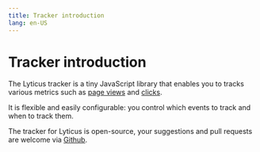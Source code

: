 ```yaml
---
title: Tracker introduction
lang: en-US
---
```


# Tracker introduction

The Lyticus tracker is a tiny JavaScript library that enables you to tracks various metrics such as [page views](/tracker/methods.md#tracking-page-views) and [clicks](/tracker/methods.md#tracking-clicks).

It is flexible and easily configurable: you control which events to track and when to track them.

The tracker for Lyticus is open-source, your suggestions and pull requests are welcome via [Github](https://github.com/lyticus/tracker).
